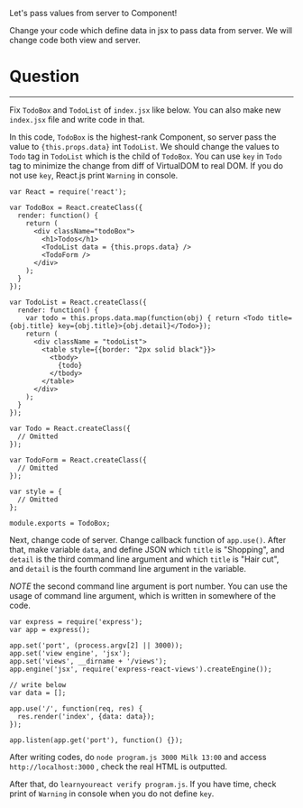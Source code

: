 Let's pass values from server to Component!

Change your code which define data in jsx to pass data from server.
We will change code both view and server.

# Question
---

Fix `TodoBox` and `TodoList` of `index.jsx` like below. 
You can also make new `index.jsx` file and write code in that.

In this code, `TodoBox` is the highest-rank Component, so server pass the value to `{this.props.data}` int `TodoList`.
We should change the values to `Todo` tag in `TodoList` which is the child of `TodoBox`.
You can use `key` in `Todo` tag to minimize the change from diff of VirtualDOM to real DOM.
If you do not use `key`, React.js print `Warning` in console.


```
var React = require('react');

var TodoBox = React.createClass({
  render: function() {
    return (
      <div className="todoBox">
        <h1>Todos</h1>
        <TodoList data = {this.props.data} />
        <TodoForm />
      </div>
    );
  }
});

var TodoList = React.createClass({
  render: function() {
    var todo = this.props.data.map(function(obj) { return <Todo title={obj.title} key={obj.title}>{obj.detail}</Todo>});
    return (
      <div className = "todoList">
        <table style={{border: "2px solid black"}}>
          <tbody>
            {todo}
          </tbody>
        </table>
      </div>
    );
  }
});

var Todo = React.createClass({
  // Omitted
});

var TodoForm = React.createClass({
  // Omitted
});

var style = {
  // Omitted
};

module.exports = TodoBox;
```

Next, change code of server.
Change callback function of `app.use()`.
After that, make variable `data`, and define JSON which `title` is "Shopping", and `detail` is the third command line argument and which `title` is "Hair cut", and `detail` is the fourth command line argument in the variable.

*NOTE* the second command line argument is port number.
You can use the usage of command line argument, which is written in somewhere of the code.


```
var express = require('express');
var app = express();

app.set('port', (process.argv[2] || 3000));
app.set('view engine', 'jsx');
app.set('views', __dirname + '/views'); 
app.engine('jsx', require('express-react-views').createEngine());

// write below
var data = [];

app.use('/', function(req, res) {
  res.render('index', {data: data});
});

app.listen(app.get('port'), function() {});

```

After writing codes, do `node program.js 3000 Milk 13:00` and access `http://localhost:3000` , check the real HTML is outputted.

After that, do `learnyoureact verify program.js`.
If you have time, check print of `Warning` in console when you do not define `key`.
